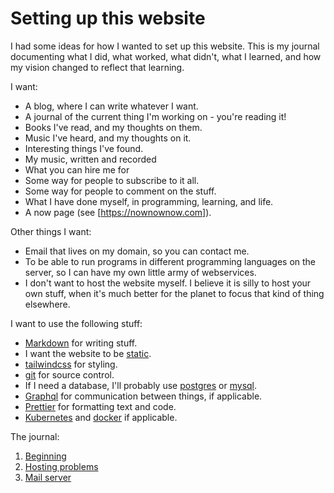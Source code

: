 # Setting up this website

I had some ideas for how I wanted to set up this website. This is my journal
documenting what I did, what worked, what didn't, what I learned, and how my
vision changed to reflect that learning.

I want:

- A blog, where I can write whatever I want.
- A journal of the current thing I'm working on - you're reading it!
- Books I've read, and my thoughts on them.
- Music I've heard, and my thoughts on it.
- Interesting things I've found.
- My music, written and recorded
- What you can hire me for
- Some way for people to subscribe to it all.
- Some way for people to comment on the stuff.
- What I have done myself, in programming, learning, and life.
- A now page (see [https://nownownow.com]).

Other things I want:

- Email that lives on my domain, so you can contact me.
- To be able to run programs in different programming languages on the server,
  so I can have my own little army of webservices.
- I don't want to host the website myself. I believe it is silly to host your
  own stuff, when it's much better for the planet to focus that kind of thing
  elsewhere.

I want to use the following stuff:

- [Markdown](https://en.wikipedia.org/wiki/Markdown) for writing stuff.
- I want the website to be
  [static](https://en.wikipedia.org/wiki/Static_web_page).
- [tailwindcss](https://tailwindcss.com/) for styling.
- [git](https://git-scm.com/) for source control.
- If I need a database, I'll probably use
  [postgres](https://www.postgresql.org/) or [mysql](https://www.mysql.com/).
- [Graphql](https://graphql.org) for communication between things, if
  applicable.
- [Prettier](https://prettier.io) for formatting text and code.
- [Kubernetes](https://kubernetes.io/) and [docker](https://www.docker.com/) if
  applicable.

The journal:

1. [Beginning](./begin.md)
2. [Hosting problems](./hosting-problems.md)
3. [Mail server](./mail-server.md)
